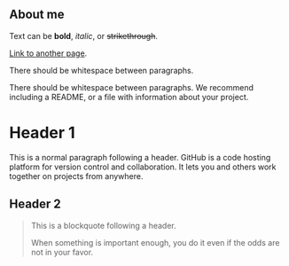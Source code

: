 About me
---

Text can be **bold**, _italic_, or ~~strikethrough~~.

[Link to another page](https://scholar.google.co.uk/citations?user=5iR2sf0AAAAJ&hl=en).

There should be whitespace between paragraphs.

There should be whitespace between paragraphs. We recommend including a README, or a file with information about your project.

# Header 1

This is a normal paragraph following a header. GitHub is a code hosting platform for version control and collaboration. It lets you and others work together on projects from anywhere.

## Header 2

> This is a blockquote following a header.
>
> When something is important enough, you do it even if the odds are not in your favor.
